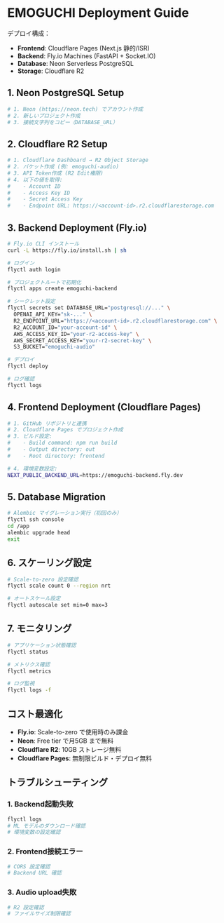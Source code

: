 # EMOGUCHI Deployment Guide

デプロイ構成：
- **Frontend**: Cloudflare Pages (Next.js 静的/ISR)
- **Backend**: Fly.io Machines (FastAPI + Socket.IO)
- **Database**: Neon Serverless PostgreSQL
- **Storage**: Cloudflare R2

## 1. Neon PostgreSQL Setup

```bash
# 1. Neon (https://neon.tech) でアカウント作成
# 2. 新しいプロジェクト作成
# 3. 接続文字列をコピー（DATABASE_URL）
```

## 2. Cloudflare R2 Setup

```bash
# 1. Cloudflare Dashboard → R2 Object Storage
# 2. バケット作成 (例: emoguchi-audio)
# 3. API Token作成 (R2 Edit権限)
# 4. 以下の値を取得:
#    - Account ID
#    - Access Key ID  
#    - Secret Access Key
#    - Endpoint URL: https://<account-id>.r2.cloudflarestorage.com
```

## 3. Backend Deployment (Fly.io)

```bash
# Fly.io CLI インストール
curl -L https://fly.io/install.sh | sh

# ログイン
flyctl auth login

# プロジェクトルートで初期化
flyctl apps create emoguchi-backend

# シークレット設定
flyctl secrets set DATABASE_URL="postgresql://..." \
  OPENAI_API_KEY="sk-..." \
  R2_ENDPOINT_URL="https://<account-id>.r2.cloudflarestorage.com" \
  R2_ACCOUNT_ID="your-account-id" \
  AWS_ACCESS_KEY_ID="your-r2-access-key" \
  AWS_SECRET_ACCESS_KEY="your-r2-secret-key" \
  S3_BUCKET="emoguchi-audio"

# デプロイ
flyctl deploy

# ログ確認
flyctl logs
```

## 4. Frontend Deployment (Cloudflare Pages)

```bash
# 1. GitHub リポジトリと連携
# 2. Cloudflare Pages でプロジェクト作成
# 3. ビルド設定:
#    - Build command: npm run build
#    - Output directory: out
#    - Root directory: frontend

# 4. 環境変数設定:
NEXT_PUBLIC_BACKEND_URL=https://emoguchi-backend.fly.dev
```

## 5. Database Migration

```bash
# Alembic マイグレーション実行（初回のみ）
flyctl ssh console
cd /app
alembic upgrade head
exit
```

## 6. スケーリング設定

```bash
# Scale-to-zero 設定確認
flyctl scale count 0 --region nrt

# オートスケール設定
flyctl autoscale set min=0 max=3
```

## 7. モニタリング

```bash
# アプリケーション状態確認
flyctl status

# メトリクス確認
flyctl metrics

# ログ監視
flyctl logs -f
```

## コスト最適化

- **Fly.io**: Scale-to-zero で使用時のみ課金
- **Neon**: Free tier で月5GB まで無料
- **Cloudflare R2**: 10GB ストレージ無料
- **Cloudflare Pages**: 無制限ビルド・デプロイ無料

## トラブルシューティング

### 1. Backend起動失敗
```bash
flyctl logs
# ML モデルのダウンロード確認
# 環境変数の設定確認
```

### 2. Frontend接続エラー
```bash
# CORS 設定確認
# Backend URL 確認
```

### 3. Audio upload失敗
```bash
# R2 設定確認
# ファイルサイズ制限確認
```